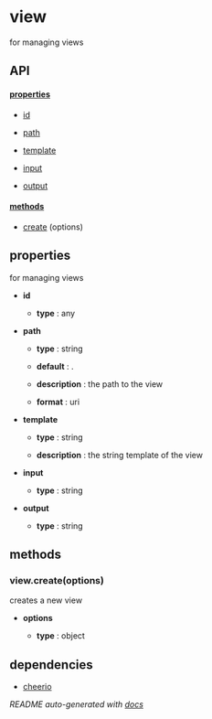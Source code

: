 # view

for managing views

## API

#### [properties](#view-properties)

  - [id](#view-properties-id)

  - [path](#view-properties-path)

  - [template](#view-properties-template)

  - [input](#view-properties-input)

  - [output](#view-properties-output)


#### [methods](#view-methods)

  - [create](#view-methods-create) (options)


<a name="view-properties"></a>

## properties 
for managing views

- **id** 

  - **type** : any

- **path** 

  - **type** : string

  - **default** : .

  - **description** : the path to the view

  - **format** : uri

- **template** 

  - **type** : string

  - **description** : the string template of the view

- **input** 

  - **type** : string

- **output** 

  - **type** : string


<a name="view-methods"></a> 

## methods 

<a name="view-methods-create"></a> 

### view.create(options)

creates a new view

- **options** 

  - **type** : object


## dependencies 
- [cheerio](http://npmjs.org/package/cheerio)

*README auto-generated with [docs](https://github.com/bigcompany/resources/tree/master/docs)*